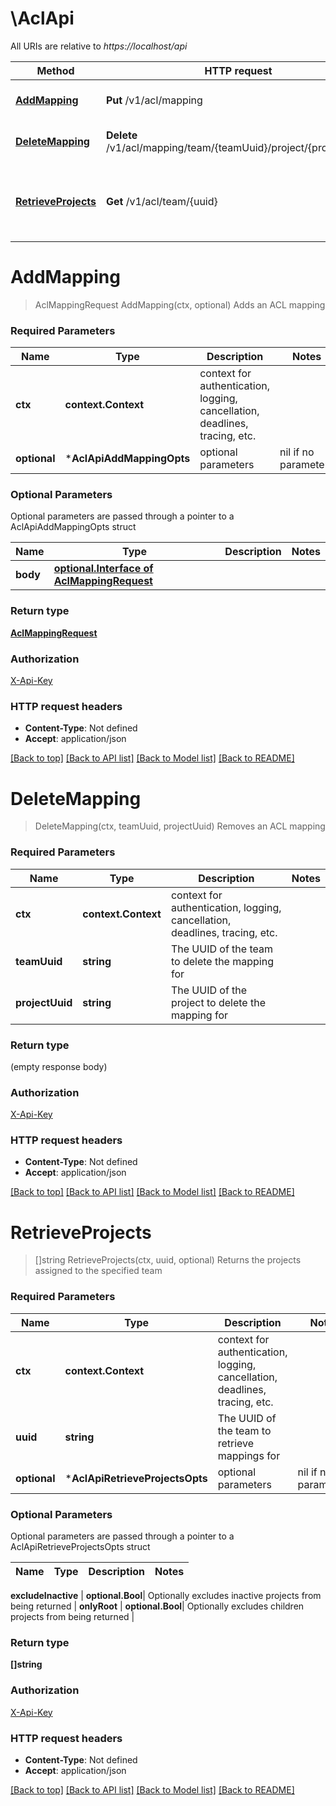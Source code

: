 # \AclApi

All URIs are relative to *https://localhost/api*

Method | HTTP request | Description
------------- | ------------- | -------------
[**AddMapping**](AclApi.md#AddMapping) | **Put** /v1/acl/mapping | Adds an ACL mapping
[**DeleteMapping**](AclApi.md#DeleteMapping) | **Delete** /v1/acl/mapping/team/{teamUuid}/project/{projectUuid} | Removes an ACL mapping
[**RetrieveProjects**](AclApi.md#RetrieveProjects) | **Get** /v1/acl/team/{uuid} | Returns the projects assigned to the specified team


# **AddMapping**
> AclMappingRequest AddMapping(ctx, optional)
Adds an ACL mapping



### Required Parameters

Name | Type | Description  | Notes
------------- | ------------- | ------------- | -------------
 **ctx** | **context.Context** | context for authentication, logging, cancellation, deadlines, tracing, etc.
 **optional** | ***AclApiAddMappingOpts** | optional parameters | nil if no parameters

### Optional Parameters
Optional parameters are passed through a pointer to a AclApiAddMappingOpts struct

Name | Type | Description  | Notes
------------- | ------------- | ------------- | -------------
 **body** | [**optional.Interface of AclMappingRequest**](AclMappingRequest.md)|  | 

### Return type

[**AclMappingRequest**](AclMappingRequest.md)

### Authorization

[X-Api-Key](../README.md#X-Api-Key)

### HTTP request headers

 - **Content-Type**: Not defined
 - **Accept**: application/json

[[Back to top]](#) [[Back to API list]](../README.md#documentation-for-api-endpoints) [[Back to Model list]](../README.md#documentation-for-models) [[Back to README]](../README.md)

# **DeleteMapping**
> DeleteMapping(ctx, teamUuid, projectUuid)
Removes an ACL mapping



### Required Parameters

Name | Type | Description  | Notes
------------- | ------------- | ------------- | -------------
 **ctx** | **context.Context** | context for authentication, logging, cancellation, deadlines, tracing, etc.
  **teamUuid** | **string**| The UUID of the team to delete the mapping for | 
  **projectUuid** | **string**| The UUID of the project to delete the mapping for | 

### Return type

 (empty response body)

### Authorization

[X-Api-Key](../README.md#X-Api-Key)

### HTTP request headers

 - **Content-Type**: Not defined
 - **Accept**: application/json

[[Back to top]](#) [[Back to API list]](../README.md#documentation-for-api-endpoints) [[Back to Model list]](../README.md#documentation-for-models) [[Back to README]](../README.md)

# **RetrieveProjects**
> []string RetrieveProjects(ctx, uuid, optional)
Returns the projects assigned to the specified team



### Required Parameters

Name | Type | Description  | Notes
------------- | ------------- | ------------- | -------------
 **ctx** | **context.Context** | context for authentication, logging, cancellation, deadlines, tracing, etc.
  **uuid** | **string**| The UUID of the team to retrieve mappings for | 
 **optional** | ***AclApiRetrieveProjectsOpts** | optional parameters | nil if no parameters

### Optional Parameters
Optional parameters are passed through a pointer to a AclApiRetrieveProjectsOpts struct

Name | Type | Description  | Notes
------------- | ------------- | ------------- | -------------

 **excludeInactive** | **optional.Bool**| Optionally excludes inactive projects from being returned | 
 **onlyRoot** | **optional.Bool**| Optionally excludes children projects from being returned | 

### Return type

**[]string**

### Authorization

[X-Api-Key](../README.md#X-Api-Key)

### HTTP request headers

 - **Content-Type**: Not defined
 - **Accept**: application/json

[[Back to top]](#) [[Back to API list]](../README.md#documentation-for-api-endpoints) [[Back to Model list]](../README.md#documentation-for-models) [[Back to README]](../README.md)

